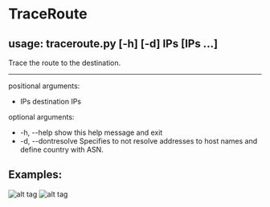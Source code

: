 # TraceRoute
usage: traceroute.py [-h] [-d] IPs [IPs ...]
----
Trace the route to the destination.
***
positional arguments:
*  IPs                destination IPs

optional arguments:
*  -h, --help         show this help message and exit
*  -d, --dontresolve  Specifies to not resolve addresses to host names and
                     define country with ASN.
                     
Examples:
-------
![alt tag](http://cs622921.vk.me/v622921420/1dc94/I0Y9tTNgtNU.jpg)
![alt tag](http://cs622921.vk.me/v622921420/1dc8d/6GBspZzebiA.jpg)
